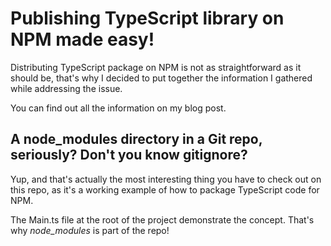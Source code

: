 # Publishing TypeScript library on NPM made easy!

Distributing TypeScript package on NPM is not as straightforward as it should be, that's why I decided to put together the information I gathered while addressing the issue.
 
You can find out all the information on my blog post.

## A node_modules directory in a Git repo, seriously? Don't you know gitignore?
Yup, and that's actually the most interesting thing you have to check out on this repo, as it's a working example of how to package TypeScript code for NPM.
 
The Main.ts file at the root of the project demonstrate the concept. That's why _node_modules_ is part of the repo!
 
